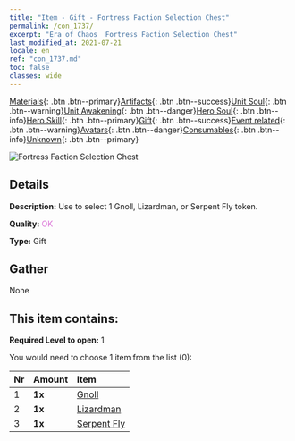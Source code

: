 ```yaml
---
title: "Item - Gift - Fortress Faction Selection Chest"
permalink: /con_1737/
excerpt: "Era of Chaos  Fortress Faction Selection Chest"
last_modified_at: 2021-07-21
locale: en
ref: "con_1737.md"
toc: false
classes: wide
---
```

 [Materials](/Items/){: .btn .btn--primary}[Artifacts](/Items/Artifacts/){: .btn .btn--success}[Unit Soul](/Items/UnitSoul/){: .btn .btn--warning}[Unit Awakening](/Items/UnitAwakening/){: .btn .btn--danger}[Hero Soul](/Items/HeroSoul/){: .btn .btn--info}[Hero Skill](/Items/HeroSkill/){: .btn .btn--primary}[Gift](/Items/Gift/){: .btn .btn--success}[Event related](/Items/Events/){: .btn .btn--warning}[Avatars](/Items/Avatars/){: .btn .btn--danger}[Consumables](/Items/Consumables/){: .btn .btn--info}[Unknown](/Items/Unknown/){: .btn .btn--primary}

 ![Fortress Faction Selection Chest](/images/t/i_907353.png)

## Details
 **Description:** Use to select 1 Gnoll, Lizardman, or Serpent Fly token.

 **Quality:** <span style="color: #DA70D6">OK</span>

 **Type:** Gift

## Gather

  None

## This item contains:

 **Required Level to open:** 1

 You would need to choose 1 item from the list (0):

  | Nr | Amount |     Item    |
  |:---|:-------|:------------|
  | 1 |  **1x** | [Gnoll](/Items/unt_253/) |  | 
  | 2 |  **1x** | [Lizardman](/Items/unt_254/) |  | 
  | 3 |  **1x** | [Serpent Fly](/Items/unt_255/) |  | 
